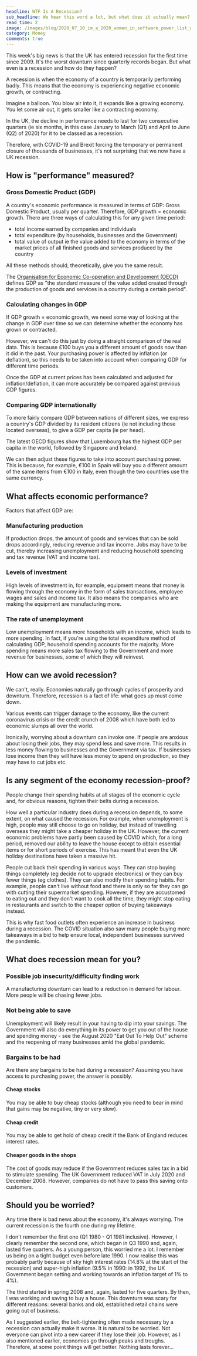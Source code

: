 ```yaml
---
headline: WTF Is A Recession?
sub_headline: We hear this word a lot, but what does it actually mean?
read_time: 2
image: /images/blog/2020_07_10_im_a_2020_women_in_software_power_list_winner/power_list.jpg
category: Money
comments: true
---
```


This week's big news is that the UK has entered recession for the first time since 2009.  It's the worst downturn since quarterly records began.  But what even is a recession and how do they happen?

A recession is when the economy of a country is temporarily performing badly.  This means that the economy is experiencing negative economic growth, or contracting.

Imagine a balloon.  You blow air into it, it expands like a growing economy.  You let some air out, it gets smaller like a contracting economy.

In the UK, the decline in performance needs to last for two consecutive quarters (ie six months, in this case January to March (Q1) and April to June (Q2) of 2020) for it to be classed as a recession.

Therefore, with COVID-19 and Brexit forcing the temporary or permanent closure of thousands of businesses, it's not surprising that we now have a UK recession.

## How is "performance" measured?

### Gross Domestic Product (GDP)

A country's economic performance is measured in terms of GDP: Gross Domestic Product, usually per quarter.  Therefore, GDP growth = economic growth.  There are three ways of calculating this for any given time period:

* total income earned by companies and individuals
* total expenditure (by households, businesses and the Government)
* total value of output ie the value added to the economy in terms of the market prices of all finished goods and services produced by the country

All these methods should, theoretically, give you the same result.

The [Organisation for Economic Co-operation and Development (OECD)](https://data.oecd.org/gdp/gross-domestic-product-gdp.htm) defines GDP as "the standard measure of the value added created through the production of goods and services in a country during a certain period".

### Calculating changes in GDP

If GDP growth = economic growth, we need some way of looking at the change in GDP over time so we can determine whether the economy has grown or contracted.

However, we can't do this just by doing a straight comparison of the real data.  This is because £100 buys you a different amount of goods now than it did in the past.  Your purchasing power is affected by inflation (or deflation), so this needs to be taken into account when comparing GDP for different time periods.

Once the GDP at current prices has been calculated and adjusted for inflation/deflation, it can more accurately be compared against previous GDP figures.

### Comparing GDP internationally

To more fairly compare GDP between nations of different sizes, we express a country's GDP divided by its resident citizens (ie not including those located overseas), to give a GDP per capita (ie per head).

The latest OECD figures show that Luxembourg has the highest GDP per capita in the world, followed by Singapore and Ireland.

We can then adjust these figures to take into account purchasing power.  This is because, for example, €100 in Spain will buy you a different amount of the same items from €100 in Italy, even though the two countries use the same currency.

## What affects economic performance?

Factors that affect GDP are:

### Manufacturing production

If production drops, the amount of goods and services that can be sold drops accordingly, reducing revenue and tax income.  Jobs may have to be cut, thereby increasing unemployment and reducing household spending and tax revenue (VAT and income tax).

### Levels of investment

High levels of investment in, for example, equipment means that money is flowing through the economy in the form of sales transactions, employee wages and sales and income tax.  It also means the companies who are making the equipment are manufacturing more.

### The rate of unemployment

Low unemployment means more households with an income, which leads to more spending.  In fact, if you're using the total expenditure method of calculating GDP, household spending accounts for the majority.  More spending means more sales tax flowing to the Government and more revenue for businesses, some of which they will reinvest.

## How can we avoid recession?

We can't, really.  Economies naturally go through cycles of prosperity and downturn.  Therefore, recession is a fact of life: what goes up must come down.

Various events can trigger damage to the economy, like the current coronavirus crisis or the credit crunch of 2008 which have both led to economic slumps all over the world.

Ironically, worrying about a downturn can invoke one.  If people are anxious about losing their jobs, they may spend less and save more.  This results in less money flowing to businesses and the Government via tax.  If businesses lose income then they will have less money to spend on production, so they may have to cut jobs etc.

## Is any segment of the economy recession-proof?

People change their spending habits at all stages of the economic cycle and, for obvious reasons, tighten their belts during a recession.

How well a particular industry does during a recession depends, to some extent, on what caused the recession.  For example, when unemployment is high, people may still choose to go on holiday, but instead of travelling overseas they might take a cheaper holiday in the UK.  However, the current economic problems have partly been caused by COVID which, for a long period, removed our ability to leave the house except to obtain essential items or for short periods of exercise.  This has meant that even the UK holiday destinations have taken a massive hit.

People cut back their spending in various ways.  They can stop buying things completely (eg decide not to upgrade electronics) or they can buy fewer things (eg clothes).  They can also modify their spending habits.  For example, people can't live without food and there is only so far they can go with cutting their supermarket spending.  However, if they are accustomed to eating out and they don't want to cook all the time, they might stop eating in restaurants and switch to the cheaper option of buying takeaways instead.

This is why fast food outlets often experience an increase in business during a recession.  The COVID situation also saw many people buying more takeaways in a bid to help ensure local, independent businesses survived the pandemic.

## What does recession mean for you?

### Possible job insecurity/difficulty finding work

A manufacturing downturn can lead to a reduction in demand for labour.  More people will be chasing fewer jobs.

### Not being able to save

Unemployment will likely result in your having to dip into your savings.  The Government will also do everything in its power to get you out of the house and spending money - see the August 2020 "Eat Out To Help Out" scheme and the reopening of many businesses amid the global pandemic.

### Bargains to be had

Are there any bargains to be had during a recession?  Assuming you have access to purchasing power, the answer is possibly.

#### Cheap stocks

You may be able to buy cheap stocks (although you need to bear in mind that gains may be negative, tiny or very slow).

#### Cheap credit

You may be able to get hold of cheap credit if the Bank of England reduces interest rates.

#### Cheaper goods in the shops

The cost of goods may reduce if the Government reduces sales tax in a bid to stimulate spending.  The UK Government reduced VAT in July 2020 and December 2008.  However, companies do not have to pass this saving onto customers.

## Should you be worried?

Any time there is bad news about the economy, it's always worrying.  The current recession is the fourth one during my lifetime.

I don't remember the first one (Q1 1980 - Q1 1981 inclusive).  However, I clearly remember the second one, which began in Q3 1990 and, again, lasted five quarters.  As a young person, this worried me a lot.  I remember us being on a tight budget even before late 1990.  I now realise this was probably partly because of sky high interest rates (14.8% at the start of the recession) and super-high inflation (9.5% in 1990: in 1992, the UK Government began setting and working towards an inflation target of 1% to 4%).

The third started in spring 2008 and, again, lasted for five quarters.  By then, I was working and saving to buy a house.  This downturn was scary for different reasons: several banks and old, established retail chains were going out of business.

As I suggested earlier, the belt-tightening often made necessary by a recession can actually make it worse.  It is natural to be worried.  Not everyone can pivot into a new career if they lose their job.  However, as I also mentioned earlier, economies go through peaks and troughs.  Therefore, at some point things will get better.  Nothing lasts forever...
